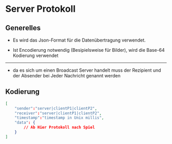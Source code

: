 # Server Protokoll

## Generelles

- Es wird das Json-Format für die Datenübertragung verwendet.

- Ist Encodierung notwendig (Besipielsweise für Bilder), wird die Base-64 Kodierung verwendet

---

- da es sich um einen Broadcast Server handelt muss der Rezipient und der Absender bei Jeder Nachricht genannt werden


## Kodierung

```json
[
    "sender":"server|clientP1|clientP2",
    "receiver":"server|clientP1|clientP2",
    "timestamp":"timestamp in Unix millis",
    "data": {
        // Ab Hier Protokoll nach Spiel
    }
]
```

